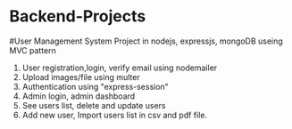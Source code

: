 # Backend-Projects
#User Management System Project in nodejs, expressjs, mongoDB useing MVC pattern
1. User registration,login, verify email using nodemailer
2. Upload images/file using multer
3. Authentication using "express-session"
4. Admin login, admin dashboard
5. See users list, delete and update users
6. Add new user, Import users list in csv and pdf file.
